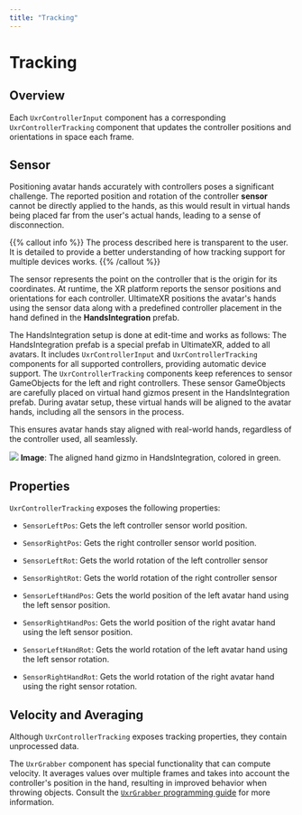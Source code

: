 ```yaml
---
title: "Tracking"
---
```


# Tracking

## Overview

Each `UxrControllerInput` component has a corresponding `UxrControllerTracking` component that updates the controller positions and orientations in space each frame.

## Sensor

Positioning avatar hands accurately with controllers poses a significant challenge. The reported position and rotation of the controller **sensor** cannot be directly applied to the hands, as this would result in virtual hands being placed far from the user's actual hands, leading to a sense of disconnection.

{{% callout info %}}
The process described here is transparent to the user. It is detailed to provide a better understanding of how tracking support for multiple devices works.
{{% /callout %}}

The sensor represents the point on the controller that is the origin for its coordinates. At runtime, the XR platform reports the sensor positions and orientations for each controller.
UltimateXR positions the avatar's hands using the sensor data along with a predefined controller placement in the hand defined in the **HandsIntegration** prefab.

The HandsIntegration setup is done at edit-time and works as follows:
The HandsIntegration prefab is a special prefab in UltimateXR, added to all avatars. It includes `UxrControllerInput` and `UxrControllerTracking` components for all supported controllers, providing automatic device support.
The `UxrControllerTracking` components keep references to sensor GameObjects for the left and right controllers. These sensor GameObjects are carefully placed on virtual hand gizmos present in the HandsIntegration prefab.
During avatar setup, these virtual hands will be aligned to the avatar hands, including all the sensors in the process.

This ensures avatar hands stay aligned with real-world hands, regardless of the controller used, all seamlessly.

![](/docs/programming-guide/media/HandsIntegrationAlign.png)
**Image**: The aligned hand gizmo in HandsIntegration, colored in green.

## Properties

`UxrControllerTracking` exposes the following properties:

- `SensorLeftPos`: Gets the left controller sensor world position.
- `SensorRightPos`: Gets the right controller sensor world position.
- `SensorLeftRot`: Gets the world rotation of the left controller sensor
- `SensorRightRot`: Gets the world rotation of the right controller sensor

- `SensorLeftHandPos`: Gets the world position of the left avatar hand using the left sensor position.
- `SensorRightHandPos`: Gets the world position of the right avatar hand using the left sensor position.
- `SensorLeftHandRot`: Gets the world rotation of the left avatar hand using the left sensor rotation.
- `SensorRightHandRot`: Gets the world rotation of the right avatar hand using the right sensor rotation.

## Velocity and Averaging

Although `UxrControllerTracking` exposes tracking properties, they contain unprocessed data.

The `UxrGrabber` component has special functionality that can compute velocity. It averages values over multiple frames and takes into account the controller's position in the hand, resulting in improved behavior when throwing objects.
Consult the  [`UxrGrabber` programming guide](/docs/programming-guide/manipulation-uxrgrabber) for more information.